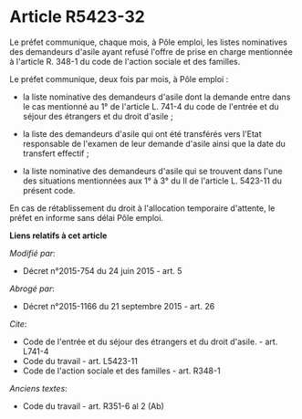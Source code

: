 # Article R5423-32

Le préfet communique, chaque mois, à Pôle emploi, les listes nominatives des demandeurs d'asile ayant refusé l'offre de prise
en charge mentionnée à l'article R. 348-1 du code de l'action sociale et des familles. 

Le préfet communique, deux fois par mois, à Pôle emploi :

- la liste nominative des demandeurs d'asile dont la demande entre dans le cas mentionné au 1° de l'article L. 741-4 du code
de l'entrée et du séjour des étrangers et du droit d'asile ;

- la liste des demandeurs d'asile qui ont été transférés vers l'Etat responsable de l'examen de leur demande d'asile ainsi
que la date du transfert effectif ;

- la liste nominative des demandeurs d'asile qui se trouvent dans l'une des situations mentionnées aux 1° à 3° du II de
l'article L. 5423-11 du présent code. 

En cas de rétablissement du droit à l'allocation temporaire d'attente, le préfet en informe sans délai Pôle emploi.

**Liens relatifs à cet article**

_Modifié par_:

  - Décret n°2015-754 du 24 juin 2015 - art. 5

_Abrogé par_:

  - Décret n°2015-1166 du 21 septembre 2015 - art. 26

_Cite_:

  - Code de l'entrée et du séjour des étrangers et du droit d'asile. - art. L741-4
  - Code du travail - art. L5423-11
  - Code de l'action sociale et des familles - art. R348-1

_Anciens textes_:

  - Code du travail - art. R351-6 al 2 (Ab)
